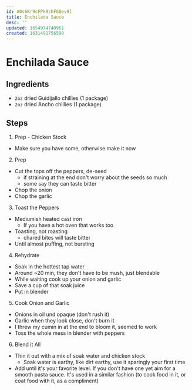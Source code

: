 ```yaml
---
id: A0s6Kr9cFPk9zhFGQev9l
title: Enchilada Sauce
desc: ''
updated: 1654974740961
created: 1631491756598
---
```


# Enchilada Sauce

## Ingredients

- `2oz` dried Guidijallo chillies (1 package)
- `2oz` dried Ancho chillies (1 package)

## Steps

1. Prep - Chicken Stock

- Make sure you have some, otherwise make it now

2. Prep

- Cut the tops off the peppers, de-seed
  - if straining at the end don't worry about the seeds so much
  - some say they can taste bitter
- Chop the onion
- Chop the garlic

3. Toast the Peppers

- Mediumish heated cast iron
  - If you have a hot oven that works too
- Toasting, not roasting
  - chared bites will taste bitter
- Until almost puffing, not bursting

4. Rehydrate

- Soak in the hottest tap water
- Around ~20 min, they don't have to be mush, just blendable
- While waiting cook up your onion and garlic
- Save a cup of that soak juice
- Put in blender

5. Cook Onion and Garlic

- Onions in oil und opaque (don't rush it)
- Garlic when they look close, don't burn it
- I threw my cumin in at the end to bloom it, seemed to work
- Toss the whole mess in blender with peppers

6. Blend it All

- Thin it out with a mix of soak water and chicken stock
  - Soak water is earthy, like dirt earthy, use it sparingly your first time
- Add until it's your favorite level. If you don't have one yet aim for a smooth pasta sauce. It's used in a similar fashion (to cook food in it, or coat food with it, as a compliment)
